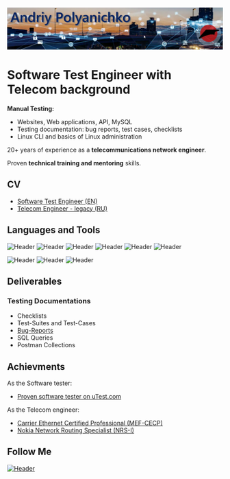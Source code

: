 ![Header](https://github.com/Rasshua/Rasshua/blob/main/assets/GitHub_Logo_3.png)
# Software Test Engineer with Telecom background
**Manual Testing:**
- Websites, Web applications, API, MySQL
- Testing documentation: bug reports, test cases, checklists
- Linux CLI and basics of Linux administration

20+ years of experience as a **telecommunications network engineer**.

Proven **technical training and mentoring** skills.

## CV
- [Software Test Engineer (EN)](https://drive.google.com/file/d/1vsXONS1yR6B9koRHFoZpSgpA4NonI8WP/view?usp=sharing/)
- [Telecom Engineer - legacy (RU)](https://drive.google.com/file/d/1a7WdCtnjboCTyN2qirbzu3xn-5YAvffY/view?usp=sharing/)

## Languages and Tools
![Header](https://img.shields.io/badge/DevTools-101010?style=for-the-badge&logo=googlechrome&logoColor=2674f2)
![Header](https://img.shields.io/badge/CharlesProxy-090909?style=for-the-badge&logo=charlesproxy&logoColor=8cc4d7)
![Header](https://img.shields.io/badge/Postman-101010?style=for-the-badge&logo=Postman&logoColor=f76935)
![Header](https://img.shields.io/badge/SoapUI-101010?style=for-the-badge&logo=SoapUI&logoColor=2674f2)
![Header](https://img.shields.io/badge/Jira-090909?style=for-the-badge&logo=jira&logoColor=136be1)
![Header](https://img.shields.io/badge/MySQL-090909?style=for-the-badge&logo=mysql&logoColor=00618a)

![Header](https://img.shields.io/badge/GitHub-101010?style=for-the-badge&logo=GitHub&logoColor=8cc4d7)
![Header](https://img.shields.io/badge/VSCode-101010?style=for-the-badge&logo=visualstudio&logoColor=39a7f2)
![Header](https://img.shields.io/badge/Ubuntu-101010?style=for-the-badge&logo=ubuntu&logoColor=d64613)
## Deliverables
### Testing Documentations

- Checklists
- Test-Suites and Test-Cases
- [Bug-Reports](https://github.com/Rasshua/bug-reports)
- SQL Queries
- Postman Collections
<!-- - [Checklists](https://github.com/Rasshua/checklists)
- [Test-Suites and Test-Cases](https://github.com/Rasshua/test-cases)
- [Bug-Reports](https://github.com/Rasshua/bug-reports)
- [SQL Queries](https://github.com/Rasshua/SQL)
- [Postman Collections](https://github.com/Rasshua/postman)
-->

## Achievments
As the Software tester:
- [Proven software tester on uTest.com](https://github.com/Rasshua/Rasshua/blob/main/assets/utest_rating.png)

As the Telecom engineer:
- [Carrier Ethernet Certified Professional (MEF-CECP)](https://drive.google.com/file/d/17zJxfSNSyGUifiip3D0tPxULdP_WCkXL/view?usp=sharing/)
- [Nokia Network Routing Specialist (NRS-I)](https://drive.google.com/file/d/1G1G-efrz_6K171duKWESWU9N5C0Ugz8z/view?usp=sharing/)
## Follow Me

[![Header](https://img.shields.io/badge/Linkedin-494949?style=for-the-badge&logo=linkedin&logoColor=0073b1)](https://www.linkedin.com/in/polandre/)
